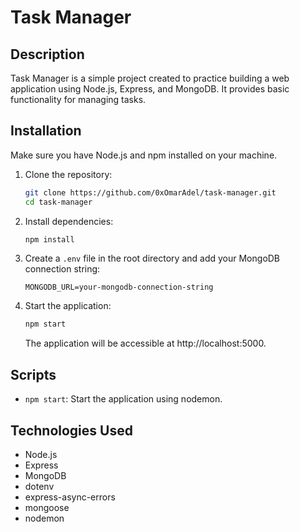 # Task Manager

## Description

Task Manager is a simple project created to practice building a web application using Node.js, Express, and MongoDB. It provides basic functionality for managing tasks.

## Installation

Make sure you have Node.js and npm installed on your machine.

1. Clone the repository:
   ```bash
   git clone https://github.com/0xOmarAdel/task-manager.git
   cd task-manager
   ```

2. Install dependencies:
   ```bash
   npm install
   ```

3. Create a `.env` file in the root directory and add your MongoDB connection string:
   ```env
   MONGODB_URL=your-mongodb-connection-string
   ```

4. Start the application:
   ```bash
   npm start
   ```

   The application will be accessible at http://localhost:5000.

## Scripts

- `npm start`: Start the application using nodemon.

## Technologies Used

- Node.js
- Express
- MongoDB
- dotenv
- express-async-errors
- mongoose
- nodemon